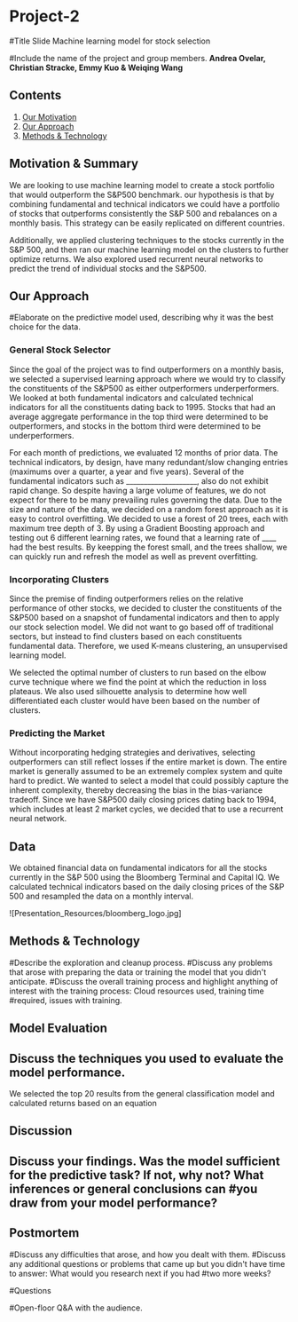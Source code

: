 # Project-2

#Title Slide
Machine learning model for stock selection 

#Include the name of the project and group members.
**Andrea Ovelar, Christian Stracke, Emmy Kuo & Weiqing Wang**

## Contents

1. [Our Motivation](!Motivation-&-Summary) 
1. [Our Approach](!Our-Approach)
1. [Methods & Technology](!Methods-&-Technology)


## Motivation & Summary


We are looking to use machine learning model to create a stock portfolio that would outperform the S&P500 benchmark. our hypothesis is that by combining fundamental and technical indicators we could have a portfolio of stocks that outperforms consistently the S&P 500 and rebalances on a monthly basis. This strategy can be easily replicated on different countries. 

Additionally, we applied clustering techniques to the stocks currently in the S&P 500, and then ran our machine learning model on the clusters to further optimize returns. We also explored used recurrent neural networks to predict the trend of individual stocks and the S&P500.



## Our Approach

#Elaborate on the predictive model used, describing why it was the best choice for the data.

### General Stock Selector

Since the goal of the project was to find outperformers on a monthly basis, we selected a supervised learning approach where we would try to classify the constituents of the S&P500 as either outperformers underperformers. We looked at both fundamental indicators and calculated technical indicators for all the constituents dating back to 1995. Stocks that had an average aggregate performance in the top third were determined to be outperformers, and stocks in the bottom third were determined to be underperformers. 

For each month of predictions, we evaluated 12 months of prior data.  The technical indicators, by design, have many redundant/slow changing entries (maximums over a quarter, a year and five years). Several of the fundamental indicators such as ____________________, also do not exhibit rapid change. So despite having a large volume of features, we do not expect for there to be many prevailing rules governing the data. Due to the size and nature of the data, we decided on a random forest approach as it is easy to control overfitting. We decided to use a forest of 20 trees, each with maximum tree depth of 3. By using a Gradient Boosting approach and testing out 6 different learning rates, we found that a learning rate of ____ had the best results. By keepping the forest small, and the trees shallow, we can quickly run and refresh the model as well as prevent overfitting. 

### Incorporating Clusters

Since the premise of finding outperformers relies on the relative performance of other stocks, we decided to cluster the constituents of the S&P500 based on a snapshot of fundamental indicators and then to apply our stock selection model. We did not want to go based off of traditional sectors, but instead to find clusters based on each constituents fundamental data. Therefore, we used K-means clustering, an unsupervised learning model.

We selected the optimal number of clusters to run based on the elbow curve technique where we find the point at which the reduction in loss plateaus. We also used silhouette analysis to determine how well differentiated each cluster would have been based on the number of clusters. 

### Predicting the Market

Without incorporating hedging strategies and derivatives, selecting outperformers can still reflect losses if the entire market is down. The entire market is generally assumed to be an extremely complex system and quite hard to predict. We wanted to select a model that could possibly capture the inherent complexity, thereby decreasing the bias in the bias-variance tradeoff. Since we have S&P500 daily closing prices dating back to 1994, which includes at least 2 market cycles, we decided that to use a recurrent neural network.

## Data

We obtained financial data on fundamental indicators for all the stocks currently in the S&P 500 using the Bloomberg Terminal and Capital IQ. We calculated technical indicators based on the daily closing prices of the S&P 500 and resampled the data on a monthly interval. 

![Presentation_Resources/bloomberg_logo.jpg]


## Methods & Technology

#Describe the exploration and cleanup process.
#Discuss any problems that arose with preparing the data or training the model that you didn't anticipate.
#Discuss the overall training process and highlight anything of interest with the training process: Cloud resources used, training time #required, issues with training.



## Model Evaluation

## Discuss the techniques you used to evaluate the model performance.

We selected the top 20 results from the general classification model and calculated returns based on an equation


## Discussion

## Discuss your findings. Was the model sufficient for the predictive task? If not, why not? What inferences or general conclusions can #you draw from your model performance?



## Postmortem

#Discuss any difficulties that arose, and how you dealt with them.
#Discuss any additional questions or problems that came up but you didn't have time to answer: What would you research next if you had #two more weeks?



#Questions

#Open-floor Q&A with the audience.
